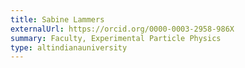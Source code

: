 ```yaml
---
title: Sabine Lammers
externalUrl: https://orcid.org/0000-0003-2958-986X
summary: Faculty, Experimental Particle Physics
type: altindianauniversity
---
```

